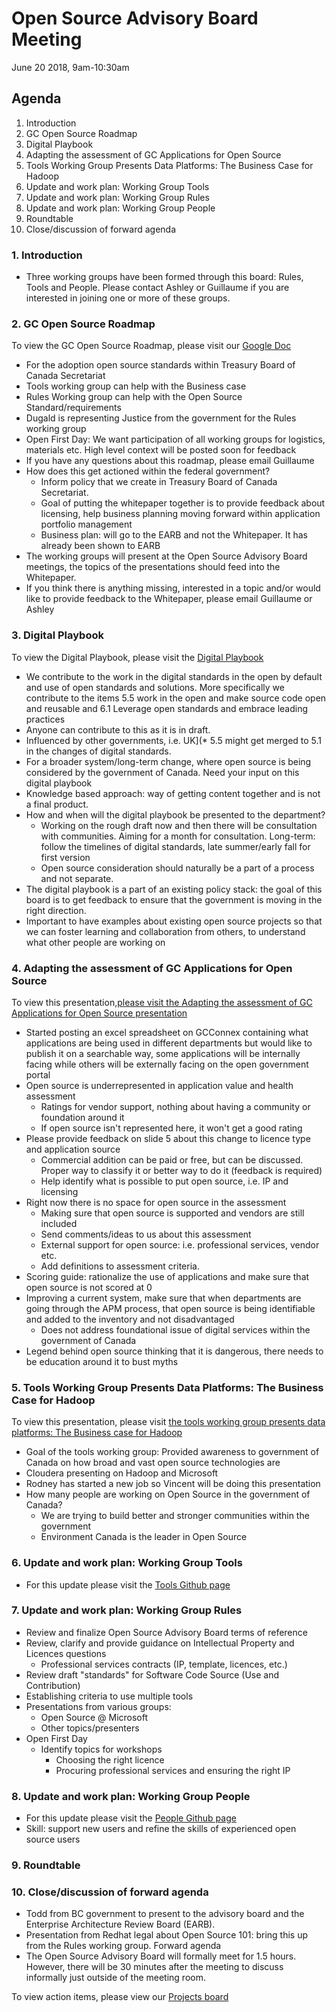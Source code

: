 # Open Source Advisory Board Meeting
June 20 2018, 9am-10:30am

## Agenda
1. Introduction
2. GC Open Source Roadmap
3. Digital Playbook
4. Adapting the assessment of GC Applications for Open Source
5. Tools Working Group Presents Data Platforms: The Business Case for Hadoop
6. Update and work plan: Working Group Tools
7. Update and work plan: Working Group Rules
8. Update and work plan: Working Group People
9. Roundtable
10. Close/discussion of forward agenda

### 1. Introduction
* Three working groups have been formed through this board: Rules, Tools and People. Please contact Ashley or Guillaume if you are interested in joining one or more of these groups.

### 2. GC Open Source Roadmap
To view the GC Open Source Roadmap, please visit our [Google Doc](https://docs.google.com/document/d/1pxSrKKiX-21IW1fSStFloUUcbPaKO5dkIB4PiEAfqYU/edit?usp=sharing)

* For the adoption open source standards within Treasury Board of Canada Secretariat
* Tools working group can help with the Business case
* Rules Working group can help with the Open Source Standard/requirements
* Dugald is representing Justice from the government for the Rules working group
* Open First Day: We want participation of all working groups for logistics, materials etc. High level context will be posted soon for feedback
* If you have any questions about this roadmap, please email Guillaume
* How does this get actioned within the federal government?
  * Inform policy that we create in Treasury Board of Canada Secretariat.
  * Goal of putting the whitepaper together is to provide feedback about licensing, help business planning moving forward within application portfolio management
  * Business plan: will go to the EARB and not the Whitepaper. It has already been shown to EARB
* The working groups will present at the Open Source Advisory Board meetings, the topics of the presentations should feed into the Whitepaper.
* If you think there is anything missing, interested in a topic and/or would like to provide feedback to the Whitepaper, please email Guillaume or Ashley

### 3. Digital Playbook
To view the Digital Playbook, please visit the [Digital Playbook](https://github.com/canada-ca/digital-playbook-guide-numerique)
* We contribute to the work in the digital standards in the open by default and use of open standards and solutions. More specifically we contribute to the items 5.5 work in the open and make source code open and reusable and 6.1 Leverage open standards and embrace leading practices
* Anyone can contribute to this as it is in draft.
* Influenced by other governments, i.e. UK](* 5.5 might get merged to 5.1 in the changes of digital standards.
* For a broader system/long-term change, where open source is being considered by the government of Canada. Need your input on this digital playbook
* Knowledge based approach: way of getting content together and is not a final product.
* How and when will the digital playbook be presented to the department?
  * Working on the rough draft now and then there will be consultation with communities. Aiming for a month for consultation. Long-term: follow the timelines of digital standards, late summer/early fall for first version
  * Open source consideration should naturally be a part of a process and not separate.
* The digital playbook is a part of an existing policy stack: the goal of this board is to get feedback to ensure that the government is moving in the right direction.
* Important to have examples about existing open source projects so that we can foster learning and collaboration from others, to understand what other people are working on

### 4. Adapting the assessment of GC Applications for Open Source
To view this presentation,[please visit the Adapting the assessment of GC Applications for Open Source presentation](https://github.com/canada-ca/OS-Advisory_Conseil-SO/issues/98)
* Started posting an excel spreadsheet on GCConnex containing what applications are being used in different departments but would like to publish it on a searchable way, some applications will be internally facing while others will be externally facing on the open government portal
* Open source is underrepresented in application value and health assessment
  * Ratings for vendor support, nothing about having a community or foundation around it
  * If open source isn't represented here, it won't get a good rating
* Please provide feedback on slide 5 about this change to licence type and application source
  * Commercial addition can be paid or free, but can be discussed. Proper way to classify it or better way to do it (feedback is required)
  * Help identify what is possible to put open source, i.e. IP and licensing
* Right now there is no space for open source in the assessment
  * Making sure that open source is supported and vendors are still included
  * Send comments/ideas to us about this assessment
  * External support for open source: i.e. professional services, vendor etc.
  * Add definitions to assessment criteria.
* Scoring guide: rationalize the use of applications and make sure that open source is not scored at 0
* Improving a current system, make sure that when departments are going through the APM process, that open source is being identifiable and added to the inventory and not disadvantaged
  * Does not address foundational issue of digital services within the government of Canada
* Legend behind open source thinking that it is dangerous, there needs to be education around it to bust myths

### 5. Tools Working Group Presents Data Platforms: The Business Case for Hadoop
 To view this presentation, please visit [the tools working group presents data platforms: The Business case for Hadoop](https://github.com/canada-ca/OS-Advisory_Conseil-SO/issues/99)
* Goal of the tools working group: Provided awareness to government of Canada on how broad and vast open source technologies are
* Cloudera presenting on Hadoop and Microsoft
* Rodney has started a new job so Vincent will be doing this presentation
* How many people are working on Open Source in the government of Canada?
  * We are trying to build better and stronger communities within the government
  * Environment Canada is the leader in Open Source

### 6. Update and work plan: Working Group Tools
* For this update please visit the [Tools Github page](en/Working_Group_Tools/Tools.md)

### 7. Update and work plan: Working Group Rules
* Review and finalize Open Source Advisory Board terms of reference
* Review, clarify and provide guidance on Intellectual Property and Licences questions
  * Professional services contracts (IP, template, licences, etc.)
* Review draft "standards" for Software Code Source (Use and Contribution)
* Establishing criteria to use multiple tools
* Presentations from various groups:
  * Open Source @ Microsoft
  * Other topics/presenters
* Open First Day
  * Identify topics for workshops
    * Choosing the right licence
    * Procuring professional services and ensuring the right IP

### 8. Update and work plan: Working Group People
* For this update please visit the [People Github page](en/Working_Group_People/Roadmap.md)
* Skill: support new users and refine the skills of experienced open source users

### 9. Roundtable

### 10. Close/discussion of forward agenda
* Todd from BC government to present to the advisory board and the Enterprise Architecture Review Board (EARB).
* Presentation from Redhat legal about Open Source 101: bring this up from the Rules working group. Forward agenda
* The Open Source Advisory Board will formally meet for 1.5 hours. However, there will be 30 minutes after the meeting to discuss informally just outside of the meeting room.

To view action items, please view our [Projects board](https://github.com/canada-ca/OS-Advisory_Conseil-SO/projects/1)

